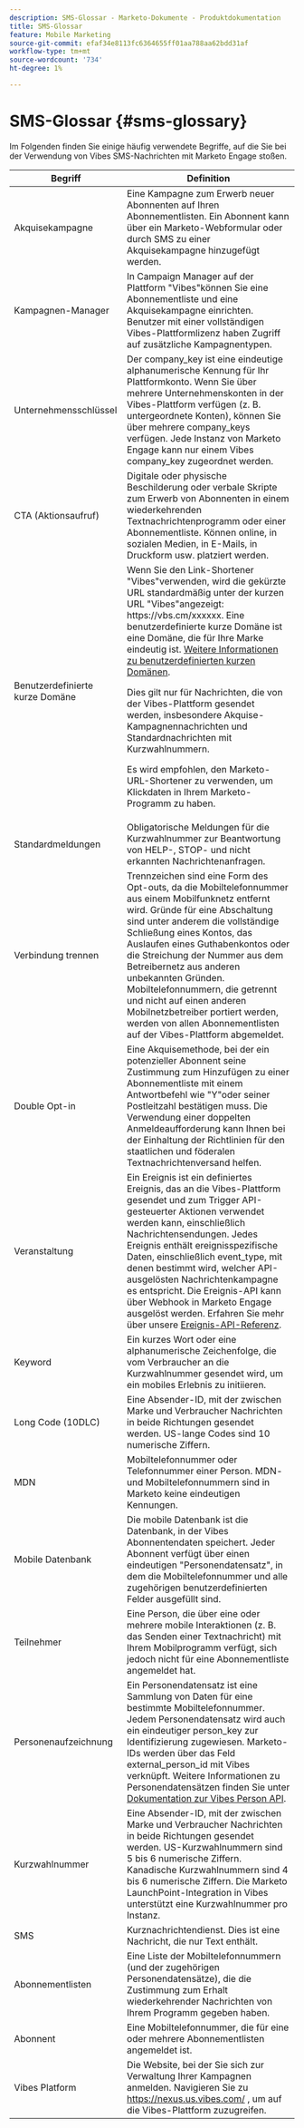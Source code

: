 ```yaml
---
description: SMS-Glossar - Marketo-Dokumente - Produktdokumentation
title: SMS-Glossar
feature: Mobile Marketing
source-git-commit: efaf34e8113fc6364655ff01aa788aa62bdd31af
workflow-type: tm+mt
source-wordcount: '734'
ht-degree: 1%

---
```


# SMS-Glossar {#sms-glossary}

Im Folgenden finden Sie einige häufig verwendete Begriffe, auf die Sie bei der Verwendung von Vibes SMS-Nachrichten mit Marketo Engage stoßen.

<table>
<thead>
  <tr>
    <th>Begriff</th>
    <th>Definition</th>
  </tr>
</thead>
<tbody>
  <tr>
    <td>Akquisekampagne</td>
    <td>Eine Kampagne zum Erwerb neuer Abonnenten auf Ihren Abonnementlisten. Ein Abonnent kann über ein Marketo-Webformular oder durch SMS zu einer Akquisekampagne hinzugefügt werden.</td>
  </tr>
  <tr>
    <td>Kampagnen-Manager</td>
    <td>In Campaign Manager auf der Plattform "Vibes"können Sie eine Abonnementliste und eine Akquisekampagne einrichten. Benutzer mit einer vollständigen Vibes-Plattformlizenz haben Zugriff auf zusätzliche Kampagnentypen.</td>
  </tr>
  <tr>
    <td>Unternehmensschlüssel</td>
    <td>Der company_key ist eine eindeutige alphanumerische Kennung für Ihr Plattformkonto. Wenn Sie über mehrere Unternehmenskonten in der Vibes-Plattform verfügen (z. B. untergeordnete Konten), können Sie über mehrere company_keys verfügen. Jede Instanz von Marketo Engage kann nur einem Vibes company_key zugeordnet werden.</td>
  </tr>
  <tr>
    <td>CTA (Aktionsaufruf)</td>
    <td>Digitale oder physische Beschilderung oder verbale Skripte zum Erwerb von Abonnenten in einem wiederkehrenden Textnachrichtenprogramm oder einer Abonnementliste. Können online, in sozialen Medien, in E-Mails, in Druckform usw. platziert werden.</td>
  </tr>
  <tr>
    <td>Benutzerdefinierte kurze Domäne</td>
    <td>Wenn Sie den Link-Shortener "Vibes"verwenden, wird die gekürzte URL standardmäßig unter der kurzen URL "Vibes"angezeigt: https://vbs.cm/xxxxxx. Eine benutzerdefinierte kurze Domäne ist eine Domäne, die für Ihre Marke eindeutig ist. <a href="https://developer-platform.vibes.com/docs/creating-a-custom-short-domain">Weitere Informationen zu benutzerdefinierten kurzen Domänen</a>.<p>
    Dies gilt nur für Nachrichten, die von der Vibes-Plattform gesendet werden, insbesondere Akquise-Kampagnennachrichten und Standardnachrichten mit Kurzwahlnummern.<p>
    Es wird empfohlen, den Marketo-URL-Shortener zu verwenden, um Klickdaten in Ihrem Marketo-Programm zu haben.</td>
  </tr>
  <tr>
    <td>Standardmeldungen</td>
    <td>Obligatorische Meldungen für die Kurzwahlnummer zur Beantwortung von HELP-, STOP- und nicht erkannten Nachrichtenanfragen.</td>
  </tr>
  <tr>
    <td>Verbindung trennen</td>
    <td>Trennzeichen sind eine Form des Opt-outs, da die Mobiltelefonnummer aus einem Mobilfunknetz entfernt wird. Gründe für eine Abschaltung sind unter anderem die vollständige Schließung eines Kontos, das Auslaufen eines Guthabenkontos oder die Streichung der Nummer aus dem Betreibernetz aus anderen unbekannten Gründen. Mobiltelefonnummern, die getrennt und nicht auf einen anderen Mobilnetzbetreiber portiert werden, werden von allen Abonnementlisten auf der Vibes-Plattform abgemeldet.</td>
  </tr>
  <tr>
    <td>Double Opt-in</td>
    <td>Eine Akquisemethode, bei der ein potenzieller Abonnent seine Zustimmung zum Hinzufügen zu einer Abonnementliste mit einem Antwortbefehl wie "Y"oder seiner Postleitzahl bestätigen muss. Die Verwendung einer doppelten Anmeldeaufforderung kann Ihnen bei der Einhaltung der Richtlinien für den staatlichen und föderalen Textnachrichtenversand helfen.</td>
  </tr>
  <tr>
    <td>Veranstaltung</td>
    <td>Ein Ereignis ist ein definiertes Ereignis, das an die Vibes-Plattform gesendet und zum Trigger API-gesteuerter Aktionen verwendet werden kann, einschließlich Nachrichtensendungen. Jedes Ereignis enthält ereignisspezifische Daten, einschließlich event_type, mit denen bestimmt wird, welcher API-ausgelösten Nachrichtenkampagne es entspricht. Die Ereignis-API kann über Webhook in Marketo Engage ausgelöst werden. Erfahren Sie mehr über unsere <a href="https://developer-platform.vibes.com/reference/event-api">Ereignis-API-Referenz</a>.</td>
  </tr>
  <tr>
    <td>Keyword</td>
    <td>Ein kurzes Wort oder eine alphanumerische Zeichenfolge, die vom Verbraucher an die Kurzwahlnummer gesendet wird, um ein mobiles Erlebnis zu initiieren.</td>
  </tr>
  <tr>
    <td>Long Code (10DLC)</td>
    <td>Eine Absender-ID, mit der zwischen Marke und Verbraucher Nachrichten in beide Richtungen gesendet werden. US-lange Codes sind 10 numerische Ziffern.</td>
  </tr>
  <tr>
    <td>MDN</td>
    <td>Mobiltelefonnummer oder Telefonnummer einer Person. MDN- und Mobiltelefonnummern sind in Marketo keine eindeutigen Kennungen.</td>
  </tr>
  <tr>
    <td>Mobile Datenbank</td>
    <td>Die mobile Datenbank ist die Datenbank, in der Vibes Abonnentendaten speichert. Jeder Abonnent verfügt über einen eindeutigen "Personendatensatz", in dem die Mobiltelefonnummer und alle zugehörigen benutzerdefinierten Felder ausgefüllt sind.</td>
  </tr>
  <tr>
    <td>Teilnehmer</td>
    <td>Eine Person, die über eine oder mehrere mobile Interaktionen (z. B. das Senden einer Textnachricht) mit Ihrem Mobilprogramm verfügt, sich jedoch nicht für eine Abonnementliste angemeldet hat.</td>
  </tr>
  <tr>
    <td>Personenaufzeichnung</td>
    <td>Ein Personendatensatz ist eine Sammlung von Daten für eine bestimmte Mobiltelefonnummer. Jedem Personendatensatz wird auch ein eindeutiger person_key zur Identifizierung zugewiesen. Marketo-IDs werden über das Feld external_person_id mit Vibes verknüpft. Weitere Informationen zu Personendatensätzen finden Sie unter <a href="https://developer-platform.vibes.com/reference/person-api">Dokumentation zur Vibes Person API</a>.</td>
  </tr>
  <tr>
    <td>Kurzwahlnummer</td>
    <td>Eine Absender-ID, mit der zwischen Marke und Verbraucher Nachrichten in beide Richtungen gesendet werden. US-Kurzwahlnummern sind 5 bis 6 numerische Ziffern. Kanadische Kurzwahlnummern sind 4 bis 6 numerische Ziffern. Die Marketo LaunchPoint-Integration in Vibes unterstützt eine Kurzwahlnummer pro Instanz.</td>
  </tr>
  <tr>
    <td>SMS</td>
    <td>Kurznachrichtendienst. Dies ist eine Nachricht, die nur Text enthält.</td>
  </tr>
  <tr>
    <td>Abonnementlisten</td>
    <td>Eine Liste der Mobiltelefonnummern (und der zugehörigen Personendatensätze), die die Zustimmung zum Erhalt wiederkehrender Nachrichten von Ihrem Programm gegeben haben.</td>
  </tr>
  <tr>
    <td>Abonnent</td>
    <td>Eine Mobiltelefonnummer, die für eine oder mehrere Abonnementlisten angemeldet ist.</td>
  </tr>
  <tr>
    <td>Vibes Platform</td>
    <td>Die Website, bei der Sie sich zur Verwaltung Ihrer Kampagnen anmelden. Navigieren Sie zu <a href="https://nexus.us.vibes.com/">https://nexus.us.vibes.com/</a> , um auf die Vibes-Plattform zuzugreifen.</td>
  </tr>
</tbody>
</table>
